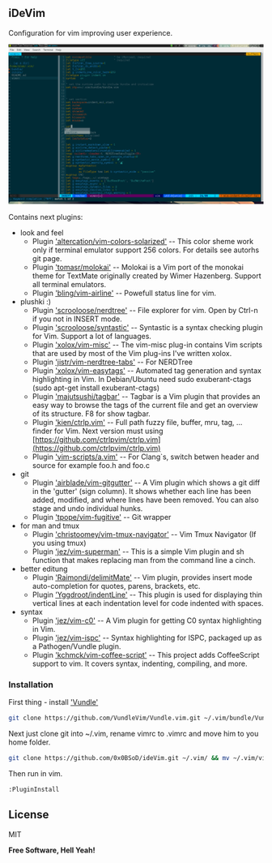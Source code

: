 iDeVim
----

Configuration for vim improving user experience.

![Screenshot](./screenshot/screen.png)

Contains next plugins:
- look and feel
    - Plugin ['altercation/vim-colors-solarized'](https://github.com/altercation/vim-colors-solarized)
         -- This color sheme work only if terminal emulator support 256 colors. For details see autorhs git page.
    - Plugin ['tomasr/molokai'](https://github.com/tomasr/molokai)
         -- Molokai is a Vim port of the monokai theme for TextMate originally created by Wimer Hazenberg. Support all terminal emulators.
    - Plugin ['bling/vim-airline'](https://github.com/vim-airline/vim-airline)
         --  Powefull status line for vim.
-  plushki :)
    - Plugin ['scrooloose/nerdtree'](https://github.com/scrooloose/nerdtree)
         -- File explorer for vim. Open by Ctrl-n if you not in INSERT mode.
    - Plugin ['scrooloose/syntastic'](https://github.com/scrooloose/syntastic)
         -- Syntastic is a syntax checking plugin for Vim. Support a lot of languages.
    - Plugin ['xolox/vim-misc'](https://github.com/xolox/vim-misc)
         -- The vim-misc plug-in contains Vim scripts that are used by most of the Vim plug-ins I've written xolox.
    - Plugin ['jistr/vim-nerdtree-tabs'](https://github.com/jistr/vim-nerdtree-tabs)
         -- For NERDTree
    - Plugin ['xolox/vim-easytags'](https://github.com/xolox/vim-easytags)
         -- Automated tag generation and syntax highlighting in Vim. In Debian/Ubuntu need sudo exuberant-ctags (sudo apt-get install exuberant-ctags)
    - Plugin ['majutsushi/tagbar'](https://github.com/majutsushi/tagbar)
         -- Tagbar is a Vim plugin that provides an easy way to browse the tags of the current file and get an overview of its structure. F8 for show tagbar.
    - Plugin ['kien/ctrlp.vim'](https://github.com/kien/ctrlp.vim)
         -- Full path fuzzy file, buffer, mru, tag, ... finder for Vim. Next version must using [https://github.com/ctrlpvim/ctrlp.vim](https://github.com/ctrlpvim/ctrlp.vim)
    - Plugin ['vim-scripts/a.vim'](https://github.com/vim-scripts/a.vim)
         -- For Clang`s, switch betwen header and source for example foo.h and foo.c
-  git
    - Plugin ['airblade/vim-gitgutter'](https://github.com/airblade/vim-gitgutter)
         -- A Vim plugin which shows a git diff in the 'gutter' (sign column). It shows whether each line has been added, modified, and where lines have been removed. You can also stage and undo individual hunks.
    - Plugin ['tpope/vim-fugitive'](https://github.com/tpope/vim-fugitive)
         -- Git wrapper
- for man and tmux
    - Plugin ['christoomey/vim-tmux-navigator'](https://nodejs.org/)
         -- Vim Tmux Navigator (If you using tmux)
    - Plugin ['jez/vim-superman'](https://github.com/jez/vim-superman)
         -- This is a simple Vim plugin and sh function that makes replacing man from the command line a cinch.
- better editung
    - Plugin ['Raimondi/delimitMate'](https://github.com/Raimondi/delimitMate)
         -- Vim plugin, provides insert mode auto-completion for quotes, parens, brackets, etc. 
    - Plugin ['Yggdroot/indentLine'](https://github.com/Yggdroot/indentLine)
         -- This plugin is used for displaying thin vertical lines at each indentation level for code indented with spaces.
- syntax
    - Plugin ['jez/vim-c0'](https://github.com/cmugpi/vim-c0)
         -- A Vim plugin for getting C0 syntax highlighting in Vim.
    - Plugin ['jez/vim-ispc'](https://github.com/jez/vim-ispc)
         -- Syntax highlighting for ISPC, packaged up as a Pathogen/Vundle plugin.
    - Plugin ['kchmck/vim-coffee-script'](https://github.com/kchmck/vim-coffee-script)
         -- This project adds CoffeeScript support to vim. It covers syntax, indenting, compiling, and more.

### Installation
First thing - install ['Vundle'](https://github.com/VundleVim/Vundle.vim)
```sh
git clone https://github.com/VundleVim/Vundle.vim.git ~/.vim/bundle/Vundle.vim
```
Next just clone git into ~/.vim, rename vimrc to .vimrc and move him to you home folder.  
```sh
git clone https://github.com/0x0BSoD/ideVim.git ~/.vim/ && mv ~/.vim/vimrc ~/.vimrc
```
Then run in vim.
```sh
:PluginInstall
```

License
----

MIT


**Free Software, Hell Yeah!**

